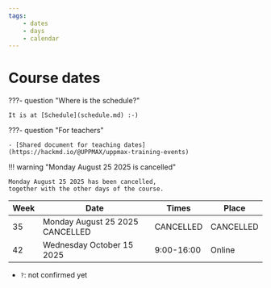 ```yaml
---
tags:
    - dates
    - days
    - calendar
---
```


# Course dates

???- question "Where is the schedule?"

    It is at [Schedule](schedule.md) :-)

???- question "For teachers"

    - [Shared document for teaching dates](https://hackmd.io/@UPPMAX/uppmax-training-events)

<!-- markdownlint-disable MD013 --><!-- Tables cannot be split up over lines, hence will break 80 characters per line -->

!!! warning "Monday August 25 2025 is cancelled"

    Monday August 25 2025 has been cancelled,
    together with the other days of the course.

| Week | Date                             | Times      | Place                                                                                                                                                                                      |
| ---- | -------------------------------- | ---------- | ------------------------------------------------------------------------------------------------------------------------------------------------------------------------------------------ |
| 35   | Monday August 25 2025 CANCELLED  | CANCELLED  | CANCELLED
| 42   | Wednesday October 15 2025        | 9:00-16:00 | Online

<!-- markdownlint-enable MD013 -->

- `?`: not confirmed yet
